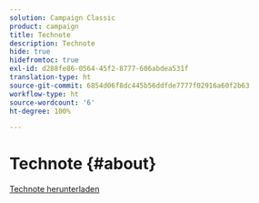 ```yaml
---
solution: Campaign Classic
product: campaign
title: Technote
description: Technote
hide: true
hidefromtoc: true
exl-id: d288fe86-0564-45f2-8777-606abdea531f
translation-type: ht
source-git-commit: 6854d06f8dc445b56ddfde7777f02916a60f2b63
workflow-type: ht
source-wordcount: '6'
ht-degree: 100%

---
```


# Technote {#about}

[Technote herunterladen](guidelines.pdf)
